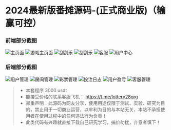 # 2024最新版番摊源码-(正式商业版)（输赢可控）
### 前端部分截图
![主页面](/wap/index.png)
![游戏主页面](/wap/game1.png)
![刮刮乐](/wap/guaguale.png)
![刮刮乐](/wap/card.png)
![客服](/wap/kefu.png)
![用户中心](/wap/user.png)
### 后端部分截图
![用户管理](/admin/useradmin.png)
![房间管理](/admin/room.png)
![彩票管理](/admin/lottery.png)
![投注日志](/admin/bettinglog.png)
![用户盈亏](/admin/userloer.png)
![客服管理](/admin/kefuadmin.png)

> * 本套程序 3000 usdt 
> * 能接受价格的联系客服飞机： https://t.me/lottery28org
> * 郑重声明：此源码为网友分享，使用用途仅限于测试、实验、研究为目的，禁止用于一切商业运营，以牟利为目的与本站无关，本站不承担使用者在使用过程中的任何违法行为负责！
> * 此类代码有兴趣就直接下载自己研究学习，搞价勿扰，介意者慎下！
